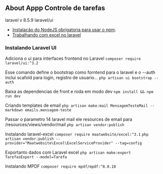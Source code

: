 ## About Appp Controle de tarefas
laravel v 8.5.9
laravel/ui

- [Instalação do NodeJS obrigatoria para usar o npm](https://nodejs.org/en).
- [Trabalhando com excel no laravel](https://laravel-excel.com/)

### Instalando Laravel UI

Adiciona o ui para interfaces frontend no Laravel
```composer require laravel/ui:^3.2```

Esse comando define o bootstrap como forntend para o laravel  e o --auth inclui scafold para login, registro de usuario...
```php artisan ui bootstrap --auth```

Baixa as dependencias de front e roda em modo dev
```npm install && npm run dev```

Criando templates de email
```php artisan make:mail MensagemTesteMail --markdown emails.mensagem-teste```

Passar o parametro 14 laravel mail ele resources de email para /resources/views/vendor/mail
```php artisan vendor:publish```

Instalando laravel-excel
```composer require maatwebsite/excel:^3.1```
```php artisan vendor:publish --provider="Maatwebsite\Excel\ExcelServiceProvider" --tag=config```

Exportanto dados com Laravel excel
```php artisan make:export TarefasExport --model=Tarefa```

Instalando MPDF
```composer require mpdf/mpdf:^8.0.10```